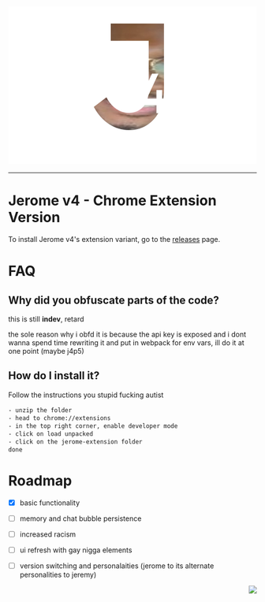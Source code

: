 <div align=center>
  <img src="./jeromev4 icon.png" height=320>
  </div>
  
  <hr>
  
  
  
  
  
# Jerome v4 - Chrome Extension Version

To install Jerome v4's extension variant, go to the [releases](https://github.com/evvns/jerome-ext/tags) page.


# FAQ

## Why did you obfuscate parts of the code?
this is still **indev**, retard

the sole reason why i obfd it is because the api key is exposed and i dont wanna spend time rewriting it and put in webpack for env vars, ill do it at one point (maybe j4p5)

## How do I install it?
Follow the instructions you stupid fucking autist
```
- unzip the folder
- head to chrome://extensions
- in the top right corner, enable developer mode
- click on load unpacked
- click on the jerome-extension folder
done
```


# Roadmap
- [X] basic functionality
- [ ] memory and chat bubble persistence
- [ ] increased racism
- [ ] ui refresh with gay nigga elements
- [ ] version switching and personalaities (jerome to its alternate personalities to jeremy)






<div align=right>
  <a href="https://gnaa.world">
  <img src="https://gnaa.world/assets/gnaa%20trademark.png" height=60>
  </a>
  </div>
